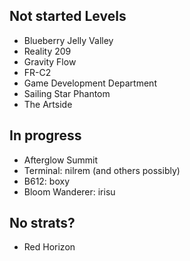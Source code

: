 ## Not started Levels
- Blueberry Jelly Valley
- Reality 209
- Gravity Flow
- FR-C2
- Game Development Department
- Sailing Star Phantom
- The Artside
## In progress
- Afterglow Summit
- Terminal: nilrem (and others possibly)
- B612: boxy
- Bloom Wanderer: irisu
## No strats?
- Red Horizon
